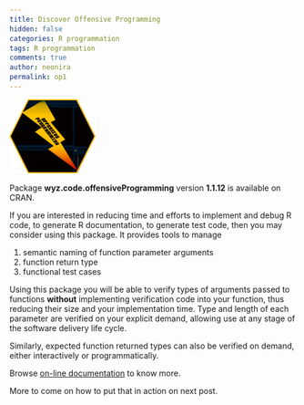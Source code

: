 ```yaml
---
title: Discover Offensive Programming 
hidden: false
categories: R programmation
tags: R programmation
comments: true
author: neonira
permalink: op1
---
```


<img src='../images/op/op-hexsticker-transparent.png' width='30%'/>

Package **wyz.code.offensiveProgramming** version **1.1.12** is available on CRAN.

If you are interested in reducing time and efforts to implement and debug R code, to generate R documentation, to generate test code, then you may consider using this package. It provides tools to manage

1.  semantic naming of function parameter arguments
2.  function return type
3.  functional test cases

Using this package you will be able to verify types of arguments passed to functions **without** implementing verification code into your function, thus reducing their size and your implementation time. Type and length of each parameter are verified on your explicit demand, allowing use at any stage of the software delivery life cycle.

Similarly, expected function returned types can also be verified on demand, either interactively or programmatically.

Browse [on-line documentation](https://neonira.github.io/offensiveProgrammingBook/) to know more.

More to come on how to put that in action on next post.
